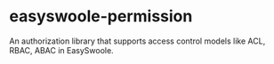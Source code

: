 # easyswoole-permission
An authorization library that supports access control models like ACL, RBAC, ABAC in EasySwoole.
